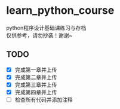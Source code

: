 # learn_python_course
python程序设计基础课练习与存档  
仅供参考，请勿抄袭！谢谢~

## TODO
-[x] 完成第一章并上传  
-[x] 完成第二章并上传  
-[x] 完成第三章并上传  
-[x] 完成第四章并上传  
-[ ] 检查所有代码并添加注释  
